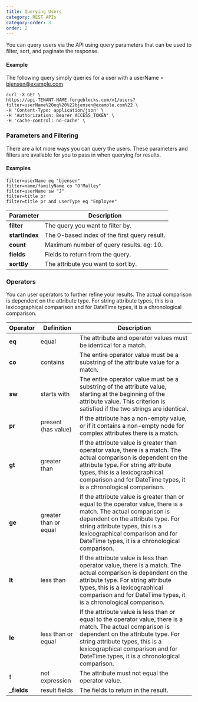 ```yaml
---
title: Querying Users
category: REST APIs
category-order: 3
order: 2
---
```



You can query users via the API using query parameters that can be used to filter, sort, and paginate the response. 


#### Example

The following query simply queries for a user with a userName = bjensen@example.com

```
curl -X GET \
https://api-TENANT-NAME.forgeblocks.com/v1/users?filter=userName%20eq%20%22bjensen@example.com%22 \
-H 'Content-Type: application/json' \
-H 'Authorization: Bearer ACCESS_TOKEN' \
-H 'cache-control: no-cache' \
```

### Parameters and Filtering

There are a lot more ways you can query the users. These parameters and filters are available for you to pass in when querying for results.

#### Examples

```
filter=userName eq "bjensen"
filter=name/familyName co "O'Malley"
filter=userName sw "J"
filter=title pr
filter=title pr and userType eq "Employee"
```

| Parameter |  Description |
|--------|-------------|
**filter** | The query you want to filter by.
**startIndex** | The 0-based index of the first query result.                     |
**count** | Maximum number of query results. eg: 10. 
**fields** | Fields to return from the query.
**sortBy** | The attribute you want to sort by.



### Operators

You can user operators to further refine your results. The actual comparison is dependent on the attribute type. For string attribute types, this is a lexicographical comparison and for DateTime types, it is a chronological comparison.

Operator | Definition | Description |
|--------|-------------|--------|
**eq** | equal | The attribute and operator values must be identical for a match.
**co** | contains | The entire operator value must be a substring of the attribute value for a match.
**sw** | starts with | The entire operator value must be a substring of the attribute value, starting at the beginning of the attribute value. This criterion is satisfied if the two strings are identical.
**pr** | present (has value) | If the attribute has a non-empty value, or if it contains a non-empty node for complex attributes there is a match.
**gt** | greater than | If the attribute value is greater than operator value, there is a match. The actual comparison is dependent on the attribute type. For string attribute types, this is a lexicographical comparison and for DateTime types, it is a chronological comparison.
**ge** | greater than or equal | If the attribute value is greater than or equal to the operator value, there is a match. The actual comparison is dependent on the attribute type. For string attribute types, this is a lexicographical comparison and for DateTime types, it is a chronological comparison.
**lt** | less than | If the attribute value is less than operator value, there is a match. The actual comparison is dependent on the attribute type. For string attribute types, this is a lexicographical comparison and for DateTime types, it is a chronological comparison.
**le** | less than or equal | If the attribute value is less than or equal to the operator value, there is a match. The actual comparison is dependent on the attribute type. For string attribute types, this is a lexicographical comparison and for DateTime types, it is a chronological comparison.
**!**  | not expression | The attribute must not equal the operator value.
**_fields** | result fields | The fields to return in the result.



<br>


